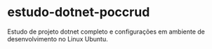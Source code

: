 # estudo-dotnet-poccrud
Estudo de projeto dotnet completo e configurações em ambiente de desenvolvimento no Linux Ubuntu.
